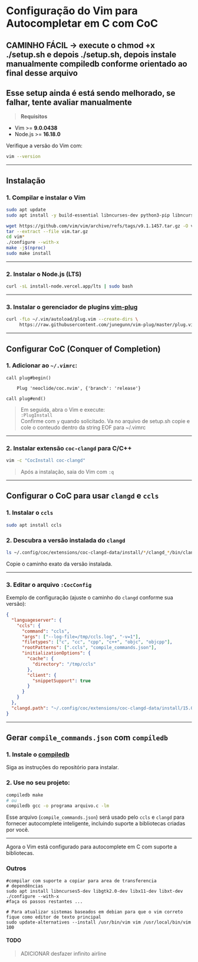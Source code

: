 # Configuração do Vim para Autocompletar em C com CoC

## CAMINHO FÁCIL -> execute o chmod +x ./setup.sh e depois ./setup.sh, depois instale manualmente compiledb conforme orientado ao final desse arquivo

## Esse setup ainda é está sendo melhorado, se falhar, tente avaliar manualmente

>  **Requisitos**  
- Vim >= **9.0.0438**  
- Node.js >= **16.18.0**  

Verifique a versão do Vim com:

```bash
vim --version
```

---

##  Instalação

### 1. Compilar e instalar o Vim

```bash
sudo apt update
sudo apt install -y build-essential libncurses-dev python3-pip libncurses5-dev libgtk2.0-dev libx11-dev libxt-dev

wget https://github.com/vim/vim/archive/refs/tags/v9.1.1457.tar.gz -O vim.tar.gz
tar --extract --file vim.tar.gz
cd vim*
./configure --with-x
make -j$(nproc)
sudo make install
```

---

### 2. Instalar o Node.js (LTS)

```bash
curl -sL install-node.vercel.app/lts | sudo bash
```

---

### 3. Instalar o gerenciador de plugins [vim-plug](https://github.com/junegunn/vim-plug)

```bash
curl -fLo ~/.vim/autoload/plug.vim --create-dirs \
     https://raw.githubusercontent.com/junegunn/vim-plug/master/plug.vim
```

---

##  Configurar CoC (Conquer of Completion)

### 1. Adicionar ao `~/.vimrc`:

```vim
call plug#begin()

    Plug 'neoclide/coc.nvim', {'branch': 'release'}

call plug#end()
```

> Em seguida, abra o Vim e execute:  
> `:PlugInstall`  
> Confirme com `y` quando solicitado.
> Va no arquivo de setup.sh copie e cole o conteudo dentro da string EOF para ~/.vimrc

---

### 2. Instalar extensão `coc-clangd` para C/C++

```bash
vim -c "CocInstall coc-clangd"
```

> Após a instalação, saia do Vim com `:q`

---

##  Configurar o CoC para usar `clangd` e `ccls`

### 1. Instalar o `ccls`

```bash
sudo apt install ccls
```

### 2. Descubra a versão instalada do `clangd`

```bash
ls ~/.config/coc/extensions/coc-clangd-data/install/*/clangd_*/bin/clangd
```

Copie o caminho exato da versão instalada.

---

### 3. Editar o arquivo `:CocConfig`

Exemplo de configuração (ajuste o caminho do `clangd` conforme sua versão):

```json
{
  "languageserver": {
    "ccls": {
      "command": "ccls",
      "args": ["--log-file=/tmp/ccls.log", "-v=1"],
      "filetypes": ["c", "cc", "cpp", "c++", "objc", "objcpp"],
      "rootPatterns": [".ccls", "compile_commands.json"],
      "initializationOptions": {
        "cache": {
          "directory": "/tmp/ccls"
        },
        "client": {
          "snippetSupport": true
        }
      }
    }
  },
  "clangd.path": "~/.config/coc/extensions/coc-clangd-data/install/15.0.6/clangd_15.0.6/bin/clangd"
}
```

---

##  Gerar `compile_commands.json` com `compiledb`

### 1. Instale o [compiledb](https://github.com/nickdiego/compiledb)

Siga as instruções do repositório para instalar.

### 2. Use no seu projeto:

```bash
compiledb make
# ou
compiledb gcc -o programa arquivo.c -lm
```

Esse arquivo (`compile_commands.json`) será usado pelo `ccls` e `clangd` para fornecer autocomplete inteligente, incluindo suporte a bibliotecas criadas por você.

---

 Agora o Vim está configurado para autocomplete em C com suporte a bibliotecas.



### Outros
```
#compilar com suporte a copiar para area de transferencia
# dependências
sudo apt install libncurses5-dev libgtk2.0-dev libx11-dev libxt-dev
./configure --with-x
#faça os passos restantes ...

# Para atualizar sistemas baseados em debian para que o vim correto fique como editor de texto principal
sudo update-alternatives --install /usr/bin/vim vim /usr/local/bin/vim 100
```



#### TODO

> ADICIONAR desfazer infinito
> airline
